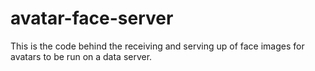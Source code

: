 avatar-face-server
==================

This is the code behind the receiving and serving up of face images for avatars to be run on a data server.
